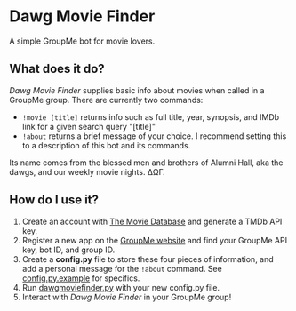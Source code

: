 Dawg Movie Finder
===
A simple GroupMe bot for movie lovers.

What does it do?
---
*Dawg Movie Finder* supplies basic info about movies when called in a GroupMe group. There are currently two commands:
* ``!movie [title]`` returns info such as full title, year, synopsis, and IMDb link for a given search query "\[title]"
* ``!about`` returns a brief message of your choice. I recommend setting this to a description of this bot and its commands.

Its name comes from the blessed men and brothers of Alumni Hall, aka the dawgs, and our weekly movie nights. ΔΩΓ.

How do I use it?
---
1. Create an account with [The Movie Database](https://www.themoviedb.org/account/signup) and generate a TMDb API key.
2. Register a new app on the [GroupMe website](https://dev.groupme.com/) and find your GroupMe API key, bot ID, and group ID.
3. Create a **config.py** file to store these four pieces of information, and add a personal message for the ``!about`` command. See [config.py.example](https://github.com/tfaughnan/dawgmoviefinder/blob/master/config.py.example) for specifics.
4. Run [dawgmoviefinder.py](https://github.com/tfaughnan/dawgmoviefinder/blob/master/dawgmoviefinder.py) with your new config.py file.
5. Interact with *Dawg Movie Finder* in your GroupMe group!
